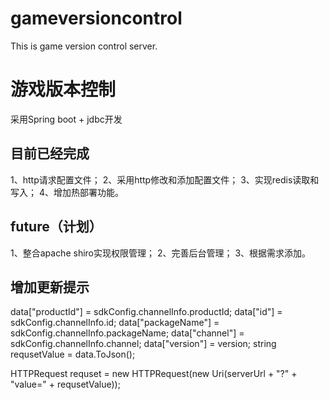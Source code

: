 # gameversioncontrol
This is game version control server.

# 游戏版本控制
采用Spring boot + jdbc开发

## 目前已经完成
1、http请求配置文件；
2、采用http修改和添加配置文件；
3、实现redis读取和写入；
4、增加热部署功能。

## future（计划）
1、整合apache shiro实现权限管理；
2、完善后台管理；
3、根据需求添加。


## 增加更新提示
data["productId"] = sdkConfig.channelInfo.productId;
data["id"] = sdkConfig.channelInfo.id;
data["packageName"] = sdkConfig.channelInfo.packageName;
data["channel"] = sdkConfig.channelInfo.channel;
data["version"] = version;
string requsetValue = data.ToJson();

HTTPRequest requset = new HTTPRequest(new Uri(serverUrl + "?" + "value=" + requsetValue));

